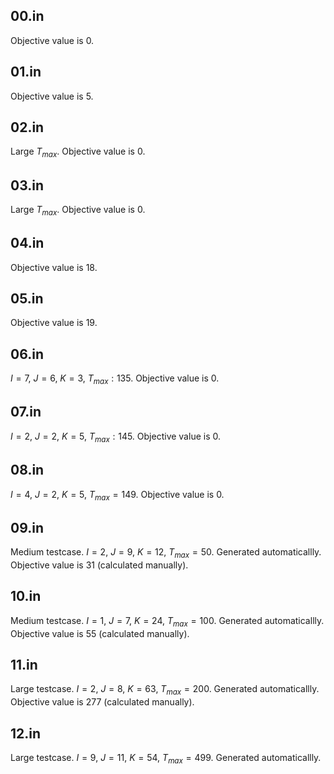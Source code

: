 00.in
---
Objective value is 0.

01.in
---
Objective value is 5.

02.in
---
Large $T_{max}$. Objective value is 0.

03.in
---
Large $T_{max}$. Objective value is 0.

04.in
---
Objective value is 18.

05.in
---
Objective value is 19.

06.in
---
$I = 7$, $J = 6$, $K = 3$, $T_{max}:135$. Objective value is 0.

07.in
---
$I = 2$, $J = 2$, $K = 5$, $T_{max}:145$. Objective value is 0. 

08.in
---
$I = 4$, $J = 2$, $K = 5$, $T_{max}=149$. Objective value is 0.

09.in
---
Medium testcase. $I = 2$, $J = 9$, $K = 12$, $T_{max}=50$. Generated automaticallly. Objective value is 31 (calculated manually).

10.in
---
Medium testcase. $I = 1$, $J = 7$, $K = 24$, $T_{max}=100$. Generated automaticallly. Objective value is 55 (calculated manually).

11.in
---
Large testcase. $I = 2$, $J = 8$, $K = 63$, $T_{max}=200$. Generated automaticallly. Objective value is 277 (calculated manually).

12.in
---
Large testcase. $I = 9$, $J = 11$, $K = 54$, $T_{max}=499$. Generated automaticallly.

